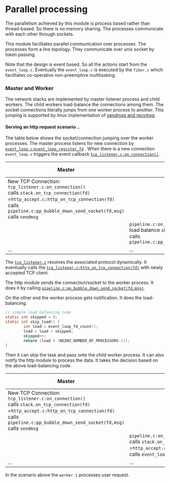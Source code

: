 
Parallel processing
===================

The parallelism achieved by this module is process based rather than thread-based. So there is no memory sharing. The processes communicate with each other through sockets.

This module facilitates parallel communication over processes. The processes form a line topology. They communicate over unix socket by token passing.

Note that the design is event based. So all the actions start from the `event_loop.c`. Eventually the `event_loop.c` is executed by the `fiber.c` which facilitates co-operative non-preemptive multitasking.

### Master and Worker

The network stacks are implemented by master listener process and child workers. The child workers load-balance the connections among them. The socket connections literally jumps from one worker process to another. This jumping is supported by linux implementation of [sendmsg and recvmsg](http://linux.die.net/man/2/sendmsg). 

#### Serving an http request scenario ..

The table below shows the socket/connection jumping over the worker processes. The master process listens for new connection by [`event_loop.c`:`event_loop_register_fd`](../event_loop.c) . When there is a new connection `event_loop.c` triggers the event callback [`tcp_listener.c:on_connection()`](../net/tcp_listener.c). 


| Master | Worker 1 | Worker 2 | Worker 3 | More ..
| --- | --- | --- | --- |--- 
| New TCP Connection:<br>`tcp_listener.c:on_connection()`<br>calls `stack.on_tcp_connection(fd)`<br>=`http_accept.c:http_on_tcp_connection(fd)`<br>calls `pipeline.c:pp_bubble_down_send_socket(fd,msg)`<br>calls `sendmsg` | | | | 
| | `pipeline.c:on_bubble_down_recv_socket()`<br>load balance `skip_load()`<br>calls `pipeline.c:pp_bubble_down_send_socket(fd,msg)`| | | 
| ... | ... | ... | ... | ...


The [`tcp_listener.c`](../net/tcp_listener.c) resolves the associated protocol dynamically. It eventually calls the [`tcp_listener.c:http_on_tcp_connection(fd)`](../net/http/http_accept.c) with newly accepted TCP client.

The http module sends the connection/socket to the worker process. It does it by calling [`pipeline.c:pp_bubble_down_send_socket(fd,msg)`](pipeline.c).

On the other end the worker process gets notification. It does the load-balancing.

```C
// simple load balancing code
static int skipped = 0;
static int skip_load() {
        int load = event_loop_fd_count();
        load = load + skipped;
        skipped++;
        return (load % (NGINZ_NUMBER_OF_PROCESSORS-1));
}
```

Then it can skip the task and pass onto the child worker process. It can also notify the http module to process the data. It takes the decision based on the above load-balancing code.

| Master | Worker 1 | Worker 2 | Worker 3 | More ..
| --- | --- | --- | --- |--- 
| New TCP Connection:<br>`tcp_listener.c:on_connection()`<br>calls `stack.on_tcp_connection(fd)`<br>=`http_accept.c:http_on_tcp_connection(fd)`<br>calls `pipeline.c:pp_bubble_down_send_socket(fd,msg)`<br>calls `sendmsg` | | | | 
| | `pipeline.c:on_bubble_down_recv_socket()`<br>calls `stack.on_connection_bubble(fd,msg)`<br>=`http_accept.c:http_on_connection_bubble(fd,msg)`<br>calls `event_loop.c:event_loop_register_fd()` | | | 
| ... | ... | ... | ... | ...


In the scenario above the `worker 1` processes user request.

